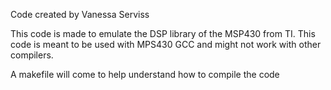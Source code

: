 Code created by Vanessa Serviss

This code is made to emulate the DSP library of the MSP430 from TI.
This code is meant to be used with MPS430 GCC and might not work with other compilers.

A makefile will come to help understand how to compile the code
